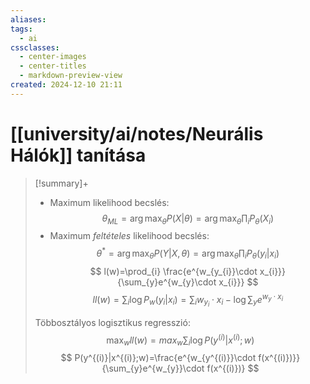 ```yaml
---
aliases: 
tags:
  - ai
cssclasses:
  - center-images
  - center-titles
  - markdown-preview-view
created: 2024-12-10 21:11
---
```

#  [[university/ai/notes/Neurális Hálók]] tanítása


>[!summary]+ 
>- Maximum likelihood becslés:
>  $$
> \theta_{ML}=\arg \max_{\theta}P(X|\theta)=\arg \max_{\theta} \prod_{i}P_{\theta}(X_{i})
>$$
> - Maximum *feltételes* likelihood becslés:
>$$
>\theta^{*}=\arg \max_{\theta}P(Y|X,\theta)=\arg \max_{\theta} \prod_{i}P_{\theta }(y_{i}|x_{i})
>$$
>$$
>l(w)=\prod_{i} \frac{e^{w_{y_{i}}\cdot x_{i}}}{\sum_{y}e^{w_{y}\cdot x_{i}}}
>$$
>$$
>ll(w) = \sum_{i}\log P_{w}(y_{i}|x_{i})=\sum_{i}w_{y_{i}}\cdot x_{i}-\log \sum_{y}e^{w_{y}\cdot x_{i}}
>$$
>
>Többosztályos logisztikus regresszió:
>$$
>\max_{w}ll(w)=max_{w}\sum_{i}\log P(y^{(i)}|x^{(i)};w)
>$$
>$$
>P(y^{(i)}|x^{(i)};w)=\frac{e^{w_{y^{(i)}}\cdot f(x^{(i)})}}{\sum_{y}e^{w_{y}}\cdot f(x^{(i)})}
>$$











